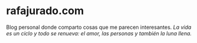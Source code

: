 # rafajurado.com

Blog personal donde comparto cosas que me parecen interesantes.
*La vida es un ciclo y todo se renueva: el amor, las personas y también la luna llena.*
